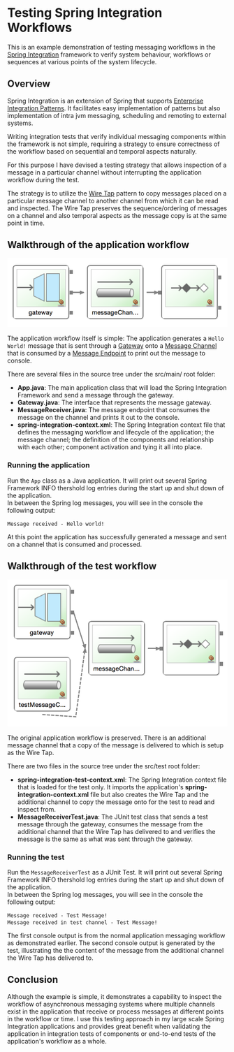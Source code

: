 # Testing Spring Integration Workflows

This is an example demonstration of testing messaging workflows in the [Spring Integration][] framework to verify system behaviour, workflows or sequences at various points of the system lifecycle.

## Overview 

Spring Integration is an extension of Spring that supports [Enterprise Integration Patterns][]. It facilitates easy implementation of patterns but also implementation of intra jvm messaging, scheduling and remoting to external systems.

Writing integration tests that verify individual messaging components within the framework is not simple, requiring a strategy to ensure correctness of the workflow based on sequential and temporal aspects naturally.

For this purpose I have devised a testing strategy that allows inspection of a message in a particular channel without interrupting the application workflow during the test.

The strategy is to utilize the [Wire Tap][] pattern to copy messages placed on a particular message channel to another channel from which it can be read and inspected. The Wire Tap preserves the sequence/ordering of messages on a channel and also temporal aspects as the message copy is at the same point in time. 

## Walkthrough of the application workflow

![Integration Workflow Diagram](integration-workflow.png)

The application workflow itself is simple: The application generates a `Hello World!` message that is sent through a [Gateway][] onto a [Message Channel][] that is consumed by a [Message Endpoint][] to print out the message to console.

There are several files in the source tree under the src/main/ root folder:
- **App.java**: The main application class that will load the Spring Integration Framework and send a message through the gateway.
- **Gateway.java**: The interface that represents the message gateway.
- **MessageReceiver.java**: The message endpoint that consumes the message on the channel and prints it out to the console.
- **spring-integration-context.xml**: The Spring Integration context file that defines the messaging workflow and lifecycle of the application; the message channel; the definition of the components and relationship with each other; component activation and tying it all into place.

### Running the application
Run the `App` class as a Java application. It will print out several Spring Framework INFO thershold log entries during the start up and shut down of the application.  
In between the Spring log messages, you will see in the console the following output: 

```
Message received - Hello world!
```

At this point the application has successfully generated a message and sent on a channel that is consumed and processed.

## Walkthrough of the test workflow

![WireTap Workflow Diagram](wire-tap-integration-workflow.png)

The original application workflow is preserved. There is an additional message channel that a copy of the message is delivered to which is setup as the Wire Tap.

There are two files in the source tree under the src/test root folder:
- **spring-integration-test-context.xml**: The Spring Integration context file that is loaded for the test only. It imports the application's **spring-integration-context.xml** file but also creates the Wire Tap and the additional channel to copy the message onto for the test to read and inspect from. 
- **MessageReceiverTest.java**: The JUnit test class that sends a test message through the gateway, consumes the message from the additional channel that the Wire Tap has delivered to and verifies the message is the same as what was sent through the gateway. 


### Running the test
Run the `MessageReceiverTest` as a JUnit Test. It will print out several Spring Framework INFO thershold log entries during the start up and shut down of the application.  
In between the Spring log messages, you will see in the console the following output: 

```
Message received - Test Message!
Message received in test channel - Test Message!
```

The first console output is from the normal application messaging workflow as demonstrated earlier. The second console output is generated by the test, illustrating the the content of the message from the additional channel the Wire Tap has delivered to.

## Conclusion

Although the example is simple, it demonstrates a capability to inspect the workflow of asynchronous messaging systems where multiple channels exist in the application that receive or process messages at different points in the workflow or time.
I use this testing approach in my large scale Spring Integration applications and provides great benefit when validating the application in integration tests of components or end-to-end tests of the application's workflow as a whole.

[Spring Integration]: https://projects.spring.io/spring-integration/ 
[Enterprise Integration Patterns]: http://www.eaipatterns.com/
[Wire Tap]: http://www.enterpriseintegrationpatterns.com/patterns/messaging/WireTap.html
[Gateway]: http://www.enterpriseintegrationpatterns.com/patterns/messaging/MessagingGateway.html
[Message Channel]:http://www.enterpriseintegrationpatterns.com/patterns/messaging/MessageChannel.html
[Message Endpoint]: http://www.enterpriseintegrationpatterns.com/patterns/messaging/MessageEndpoint.html